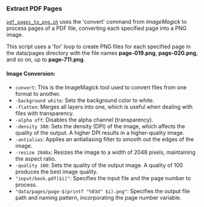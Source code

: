 ### Extract PDF Pages

[<code>pdf_pages_to_png.sh</code>](https://github.com/sean-gits-py/chess/blob/main/import_pdf_extract_pages/pdf_pages_to_png.sh) uses the 'convert' command from *ImageMagick* to process pages of a PDF file, converting each specified page into a PNG image.

This script uses a 'for' loop to create PNG files for each specified page in the data/pages directory with the file names **page-019.png**, **page-020.png**, and so on, up to **page-711.png**.


#### Image Conversion:
   - `convert`: This is the ImageMagick tool used to convert files from one format to another.
   - `-background white`: Sets the background color to white.
   - `-flatten`: Merges all layers into one, which is useful when dealing with files with transparency.
   - `-alpha off`: Disables the alpha channel (transparency).
   - `-density 300`: Sets the density (DPI) of the image, which affects the quality of the output. A higher DPI results in a higher-quality image.
   - `-antialias`: Applies an antialiasing filter to smooth out the edges of the image.
   - `-resize 2048x`: Resizes the image to a width of 2048 pixels, maintaining the aspect ratio.
   - `-quality 100`: Sets the quality of the output image. A quality of 100 produces the best image quality.
   - `"input/book.pdf[$i]"`: Specifies the input file and the page number to process.
   - `"data/pages/page-$(printf "%03d" $i).png"`: Specifies the output file path and naming pattern, incorporating the page number variable.
